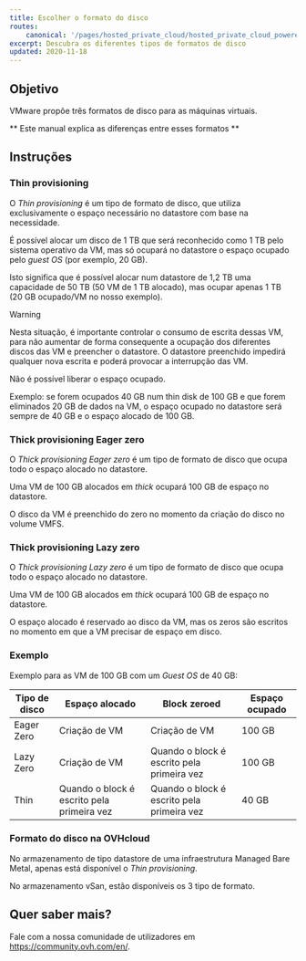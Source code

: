 ```yaml
---
title: Escolher o formato do disco
routes:
    canonical: '/pages/hosted_private_cloud/hosted_private_cloud_powered_by_vmware/quel_format_de_disque_choisir'
excerpt: Descubra os diferentes tipos de formatos de disco
updated: 2020-11-18
---
```



## Objetivo

VMware propõe três formatos de disco para as máquinas virtuais.

** Este manual explica as diferenças entre esses formatos **

## Instruções

### Thin provisioning

O *Thin provisioning* é um tipo de formato de disco, que utiliza exclusivamente o espaço necessário no datastore com base na necessidade.

É possível alocar um disco de 1 TB que será reconhecido como 1 TB pelo sistema operativo da VM, mas só ocupará no datastore o espaço ocupado pelo *guest OS* (por exemplo, 20 GB). 

Isto significa que é possível alocar num datastore de 1,2 TB uma capacidade de 50 TB (50 VM de 1 TB alocado), mas ocupar apenas 1 TB (20 GB ocupado/VM no nosso exemplo).

> [!warning]
>
> Nesta situação, é importante controlar o consumo de escrita dessas VM, para não aumentar de forma consequente a ocupação dos diferentes discos das VM e preencher o datastore.
> O datastore preenchido impedirá qualquer nova escrita e poderá provocar a interrupção das VM.
>

Não é possível liberar o espaço ocupado. 

Exemplo: se forem ocupados 40 GB num thin disk de 100 GB e que forem eliminados 20 GB de dados na VM, o espaço ocupado no datastore será sempre de 40 GB e o espaço alocado de 100 GB.


### Thick provisioning Eager zero

O *Thick provisioning Eager zero* é um tipo de formato de disco que ocupa todo o espaço alocado no datastore. 

Uma VM de 100 GB alocados em *thick* ocupará 100 GB de espaço no datastore.

O disco da VM é preenchido do zero no momento da criação do disco no volume VMFS.

### Thick provisioning Lazy zero

O *Thick provisioning Lazy zero* é um tipo de formato de disco que ocupa todo o espaço alocado no datastore.

Uma VM de 100 GB alocados em *thick* ocupará 100 GB de espaço no datastore.

O espaço alocado é reservado ao disco da VM, mas os zeros são escritos no momento em que a VM precisar de espaço em disco.

### Exemplo

Exemplo para as VM de 100 GB com um *Guest OS* de 40 GB:


|Tipo de disco|Espaço alocado|Block zeroed|Espaço ocupado|
|---|---|---|---|
|Eager Zero|Criação de VM|Criação de VM|100 GB|
|Lazy Zero|Criação de VM|Quando o block é escrito pela primeira vez|100 GB|
|Thin|Quando o block é escrito pela primeira vez|Quando o block é escrito pela primeira vez|40 GB|

### Formato do disco na OVHcloud

No armazenamento de tipo datastore de uma infraestrutura Managed Bare Metal, apenas está disponível o *Thin provisioning*.

No armazenamento vSan, estão disponíveis os 3 tipo de formato.

## Quer saber mais?

Fale com a nossa comunidade de utilizadores em <https://community.ovh.com/en/>.
